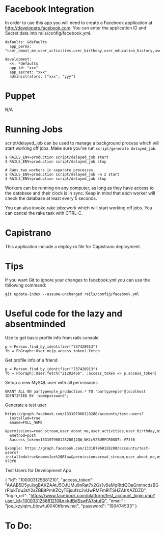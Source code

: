 # Facebook Integration
In order to use this app you will need to create a Facebook application at http://developers.facebook.com.  You can enter the application ID and Secret data into rails/config/facebook.yml.

    defaults: &defaults
      app_perms: "user_about_me,user_activities,user_birthday,user_education_history,user_events,user_groups,user_hometown,user_interests,user_likes,user_photos,user_relationships,user_relationship_details,user_religion_politics,user_work_history,email,offline_access"
  
    development: 
      <<: *defaults
      app_id: "xxx"
      app_secret: "xxx"
      administrators: ["xxx", "yyy"]

# Puppet
N/A

# Running Jobs

script/delayed_job can be used to manage a background process which will start working off jobs. Make sure you’ve run `script/generate delayed_job`.

    $ RAILS_ENV=production script/delayed_job start
    $ RAILS_ENV=production script/delayed_job stop

    # Runs two workers in separate processes.
    $ RAILS_ENV=production script/delayed_job -n 2 start
    $ RAILS_ENV=production script/delayed_job stop

Workers can be running on any computer, as long as they have access to the database and their clock is in sync. Keep in mind that each worker will check the database at least every 5 seconds.

You can also invoke rake jobs:work which will start working off jobs. You can cancel the rake task with CTRL-C.

# Capistrano

This application include a deploy.rb file for Capistrano deployment.  

# Tips

If you want Git to ignore your changes to facebook.yml you can use the following command:

    git update-index --assume-unchanged rails/config/facebook.yml
    
# Useful code for the lazy and absentminded

Use to get basic profile info from rails console

    p = Person.find_by_identifier("737428913")
    fb = FbGraph::User.me(p.access_token).fetch
    
Get profile info of a friend 

    p = Person.find_by_identifier("737428913")
    fb = FbGraph::User.fetch("21202456", :access_token => p.access_token)
    
Setup a new MySQL user with all permissions

    GRANT ALL ON partypeeple_production.* TO 'partypeeple'@localhost IDENTIFIED BY 'somepassword';

Generate a test user

    https://graph.facebook.com/133107960128280/accounts/test-users?
      installed=true
      &name=FULL_NAME
      &permissions=read_stream,user_about_me,user_activities,user_birthday,user_education_history,user_events,user_groups,user_hometown,user_interests,user_likes,user_photos,user_relationships,user_relationship_details,user_religion_politics,user_work_history,email,offline_access
      &method=post
      &access_token=133107960128280|2QW_NKtcV26UMFCR08O7s-V73f0

    Example: https://graph.facebook.com/133107960128280/accounts/test-users?installed=true&name=Joe%20Blow&permissions=read_stream,user_about_me,user_activities,user_birthday,user_education_history,user_events,user_groups,user_hometown,user_interests,user_likes,user_photos,user_relationships,user_relationship_details,user_religion_politics,user_work_history,email,offline_access&method=post&access_token=133107960128280|2QW_NKtcV26UMFCR08O7s-V73f0

Test Users for Development App

  {
     "id": "100003125681210",
     "access_token": "AAAB5D5yuIxgBAKZAAtJ5OJUMu9nRat7x2Gs1v9eMpRtdQOaGnmncdsBGrPIukTdu3sY2sZBBitPmKZCyTEjsufzc2vUwRMFmRlTSHZAhXAZDZD",
     "login_url": "https://www.facebook.com/platform/test_account_login.php?user_id=100003125681210&n=kdBdSswFA7otufQ",
     "email": "joe_kzyiqim_blow\u0040tfbnw.net",
     "password": "190474533"
  }

# To Do:
